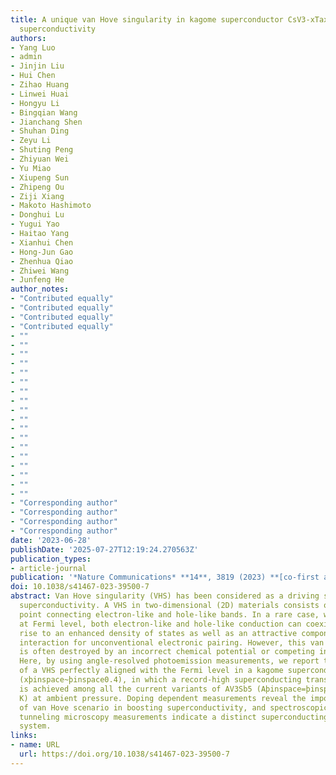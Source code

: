 ```yaml
---
title: A unique van Hove singularity in kagome superconductor CsV3-xTaxSb5 with enhanced
  superconductivity
authors:
- Yang Luo
- admin
- Jinjin Liu
- Hui Chen
- Zihao Huang
- Linwei Huai
- Hongyu Li
- Bingqian Wang
- Jianchang Shen
- Shuhan Ding
- Zeyu Li
- Shuting Peng
- Zhiyuan Wei
- Yu Miao
- Xiupeng Sun
- Zhipeng Ou
- Ziji Xiang
- Makoto Hashimoto
- Donghui Lu
- Yugui Yao
- Haitao Yang
- Xianhui Chen
- Hong-Jun Gao
- Zhenhua Qiao
- Zhiwei Wang
- Junfeng He
author_notes:
- "Contributed equally"
- "Contributed equally"
- "Contributed equally"
- "Contributed equally"
- ""
- ""
- ""
- ""
- ""
- ""
- ""
- ""
- ""
- ""
- ""
- ""
- ""
- ""
- ""
- ""
- ""
- ""
- "Corresponding author"
- "Corresponding author"
- "Corresponding author"
- "Corresponding author"
date: '2023-06-28'
publishDate: '2025-07-27T12:19:24.270563Z'
publication_types:
- article-journal
publication: '*Nature Communications* **14**, 3819 (2023) **[co-first author]**'
doi: 10.1038/s41467-023-39500-7
abstract: Van Hove singularity (VHS) has been considered as a driving source for unconventional
  superconductivity. A VHS in two-dimensional (2D) materials consists of a saddle
  point connecting electron-like and hole-like bands. In a rare case, when a VHS appears
  at Fermi level, both electron-like and hole-like conduction can coexist, giving
  rise to an enhanced density of states as well as an attractive component of Coulomb
  interaction for unconventional electronic pairing. However, this van Hove scenario
  is often destroyed by an incorrect chemical potential or competing instabilities.
  Here, by using angle-resolved photoemission measurements, we report the observation
  of a VHS perfectly aligned with the Fermi level in a kagome superconductor CsV3-xTaxSb5
  (xþinspace~þinspace0.4), in which a record-high superconducting transition temperature
  is achieved among all the current variants of AV3Sb5 (Aþinspace=þinspaceCs, Rb,
  K) at ambient pressure. Doping dependent measurements reveal the important role
  of van Hove scenario in boosting superconductivity, and spectroscopic-imaging scanning
  tunneling microscopy measurements indicate a distinct superconducting state in this
  system.
links:
- name: URL
  url: https://doi.org/10.1038/s41467-023-39500-7
---
```

